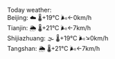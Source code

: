 Today weather:  
Beijing: ☁️ 🌡️+19°C 🌬️←0km/h  
Tianjin: 🌦 🌡️+21°C 🌬️←7km/h  
Shijiazhuang: 🌫  🌡️+19°C 🌬️↘0km/h  
Tangshan: 🌦 🌡️+21°C 🌬️←7km/h  

